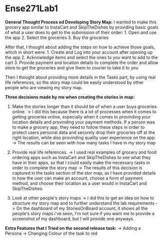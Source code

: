# Ense271Lab1

**General Thought Process od Developing Story Map:**
I wanted to make this grocery app similar to InstaCart and SkipTheDishes by providing basic goals of what a user does to get to the submission of their order:
    1. Open and use the app
    2. Select the groceries
    3. Buy the groceries

After that, I thought about adding the steps on how to achieve those goals, which in short were:
    1. Create and Log into your account after opening up the app
    2. Acknowledge items and select the ones to you want to add to the cart
    3. Provide payment and location details to complete the order and allow store to get the groceries and give them to courier to take it to you

Then I thought about providing more details in the Tasks part, by using real life references, so the story map could be easily understood by other people who are viewing my story map.

**Three decisions made by me when creating the stories in map:**
1. Make the stories longer than it should be of when a user buys groceries online.
  -> I did this because there is a lot of processes when it comes to getting groceries online, especially when it comes to provinding your location details and provinding your payment methods. If a person was to make a grocery app, they need to follow these steps in order to protect users personal data and securely drop their groceries off at the right location, while also provinding quality user experience on the app.
  -> The results can be seen with how many tasks I have in my story map

2. Provide real life references.
  -> I used real examples of grocery and food ordering apps such as InstaCart and SkipTheDishes to see what they have in their apps, so that I could easily make the necessary tasks in order to complete the story map
  -> The results of this decision is captured in the tasks section of the stor map, as I have provided details in how the user can make an account, choose a form of payment method, and choose their location as a user would in InstaCart and SkipTheDishes.

3. Look at other people's story maps
  -> I did this to get an idea on how to structure my story map and to further understand the lab requirements
  -> On the dashboard of my StoriesOnBoard account, it shows all the people's story maps i've seen, I'm not sure if you want me to provide a screenshot of my dashboard, but I will provide one anyways.

**Extra Features that I Tried on the second release task:**
 -> Adding a Persona
 -> Changing Colour of the task to red
